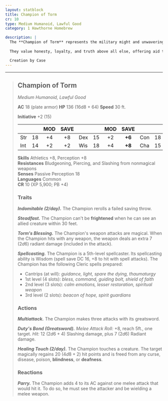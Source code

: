```yaml
---
layout: statblock
title: Champion of Torm
cr: 10
type: Medium Humanoid, Lawful Good
category: 1 Hawthorne Homebrew

description: |
  The **Champion of Torm** represents the military might and unwavering conviction of the various orders that worship the deity of duty and loyalty. These champions are sent throughout the world as beacons of hope and courage.
  
  They value honesty, loyalty, and truth above all else, offering aid to all those in need. Individual champions are often on some form of penance, seeking to do good in the world to atone for a past event they blame themselves for. Their divine duty includes finding and destroying any cults of Cyric and Bane, and locating and recording any areas of dead or wild magic.

  Creation by Case
---
```


___
> ## Champion of Torm
> *Medium Humanoid, Lawful Good*
> 
> **AC** 18 (plate armor) **HP** 136 (16d8 + 64) **Speed** 30 ft.
> 
> **Initiative** +2 (15)
>
> | | | MOD | SAVE | | | MOD | SAVE | | | MOD | SAVE |
> |:--|:-:|:----:|:----:|:--|:-:|:----:|:----:|:--|:-:|:----:|:----:|
> |Str| 18| +4 | +8 |Dex| 15| +2 | **+6** |Con| 18| +4 | **+8** |
> |Int| 14| +2 | +2 |Wis| 18| +4 | **+8** |Cha| 15| +2 | +2 |
>
> **Skills** Athletics +8, Perception +8  
> **Resistances** Bludgeoning, Piercing, and Slashing from nonmagical weapons  
> **Senses** Passive Perception 18  
> **Languages** Common  
> **CR** 10 (XP 5,900; PB +4)
>
> ### Traits
>
> ***Indomitable (2/day).*** The Champion rerolls a failed saving throw.
>
> ***Steadfast.*** The Champion can't be **frightened** when he can see an allied creature within 30 feet.
>
> ***Torm's Blessing.*** The Champion's weapon attacks are magical. When the Champion hits with any weapon, the weapon deals an extra 7 ($2d6$) radiant damage (included in the attack).
>
> ***Spellcasting.*** The Champion is a 5th-level spellcaster. Its spellcasting ability is Wisdom (spell save DC 16, +8 to hit with spell attacks). The Champion has the following Cleric spells prepared:
> * Cantrips (at will): *guidance, light, spare the dying, thaumaturgy*
> * 1st level (4 slots): *bless, command, guiding bolt, shield of faith*
> * 2nd level (3 slots): *calm emotions, lesser restoration, spiritual weapon*
> * 3rd level (2 slots): *beacon of hope, spirit guardians*
>
> ### Actions
>
> ***Multiattack.*** The Champion makes three attacks with its greatsword.
>
> ***Duty's Bond (Greatsword).*** *Melee Attack Roll:* +8, reach 5ft., one target. *Hit:* 12 ($2d6 + 4$) Slashing damage, plus 7 ($2d6$) Radiant damage.
>
> ***Healing Touch (2/day).*** The Champion touches a creature. The target magically regains 20 ($4d8 + 2$) hit points and is freed from any curse, disease, poison, **blindness**, or **deafness**.
>
> ### Reactions
>
> ***Parry.*** The Champion adds 4 to its AC against one melee attack that would hit it. To do so, he must see the attacker and be wielding a melee weapon.